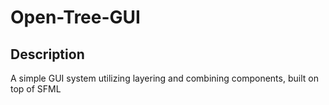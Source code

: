 # Open-Tree-GUI

## Description

A simple GUI system utilizing layering and combining components, built on top of SFML
